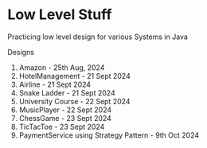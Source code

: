 # Low Level Stuff

Practicing low level design for various Systems in Java

Designs

1. Amazon - 25th Aug, 2024
2. HotelManagement - 21 Sept 2024
3. Airline - 21 Sept 2024 
4. Snake Ladder - 21 Sept 2024  
5. University Course - 22 Sept 2024
6. MusicPlayer - 22 Sept 2024
7. ChessGame - 23 Sept 2024
8. TicTacToe - 23 Sept 2024
9. PaymentService using Strategy Pattern - 9th Oct 2024
